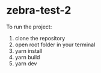 # zebra-test-2

To run the project: 

1) clone the repository
2) open root folder in your terminal
3) yarn install
4) yarn build
5) yarn dev